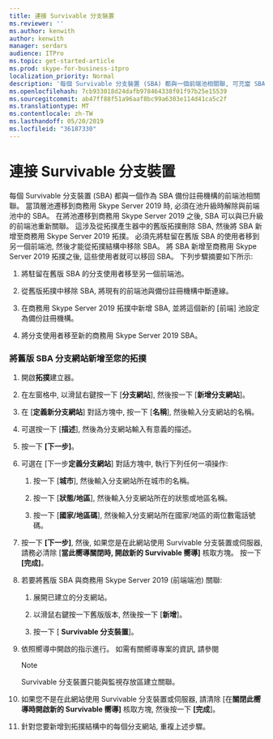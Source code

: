 ```yaml
---
title: 連接 Survivable 分支裝置
ms.reviewer: ''
ms.author: kenwith
author: kenwith
manager: serdars
audience: ITPro
ms.topic: get-started-article
ms.prod: skype-for-business-itpro
localization_priority: Normal
description: '每個 Survivable 分支裝置 (SBA) 都與一個前端池相關聯, 可充當 SBA 的備份註冊機構。 當您將前端池移至商務用 Skype Server 2019 時, 當池已升級至商務用 Skype Server 2019 之後, 就必須從 SBA 中解除連線, SBA 才能與升級的前 E 重新關聯nd pool。 這涉及從拓撲產生器中的舊版拓撲刪除 SBA, 然後將 SBA 新增至商務用 Skype Server 2019 拓撲。 必須先將駐留在舊版 SBA 的使用者移到另一個前端池, 然後才能從拓撲結構中移除 SBA。 將 SBA 新增至商務用 Skype Server 2019 拓撲之後, 這些使用者就可以移回 SBA。 下列步驟摘要如下所示:'
ms.openlocfilehash: 7cb933018d24dafb978464338f01f97b25e15539
ms.sourcegitcommit: ab47ff88f51a96aaf8bc99a6303e114d41ca5c2f
ms.translationtype: MT
ms.contentlocale: zh-TW
ms.lasthandoff: 05/20/2019
ms.locfileid: "36187330"
---
```

# <a name="connect-a-survivable-branch-appliance"></a>連接 Survivable 分支裝置

每個 Survivable 分支裝置 (SBA) 都與一個作為 SBA 備份註冊機構的前端池相關聯。 當頂層池遷移到商務用 Skype Server 2019 時, 必須在池升級時解除與前端池中的 SBA。 在將池遷移到商務用 Skype Server 2019 之後, SBA 可以與已升級的前端池重新關聯。 這涉及從拓撲產生器中的舊版拓撲刪除 SBA, 然後將 SBA 新增至商務用 Skype Server 2019 拓撲。 必須先將駐留在舊版 SBA 的使用者移到另一個前端池, 然後才能從拓撲結構中移除 SBA。 將 SBA 新增至商務用 Skype Server 2019 拓撲之後, 這些使用者就可以移回 SBA。 下列步驟摘要如下所示:
  
1. 將駐留在舊版 SBA 的分支使用者移至另一個前端池。
    
2. 從舊版拓撲中移除 SBA, 將現有的前端池與備份註冊機構中斷連線。
    
3. 在商務用 Skype Server 2019 拓撲中新增 SBA, 並將這個新的 [前端] 池設定為備份註冊機構。 
    
4. 將分支使用者移至新的商務用 Skype Server 2019 SBA。
    
### <a name="add-legacy-sba-branch-site-to-your-topology"></a>將舊版 SBA 分支網站新增至您的拓撲

1. 開啟**拓撲**建立器。
    
2. 在左窗格中, 以滑鼠右鍵按一下 [**分支網站**], 然後按一下 [**新增分支網站**]。
    
3. 在 [**定義新分支網站**] 對話方塊中, 按一下 [**名稱**], 然後輸入分支網站的名稱。
    
4. 可選按一下 [**描述**], 然後為分支網站輸入有意義的描述。
    
5. 按一下 **[下一步]**。
    
6. 可選在 [下一步**定義分支網站**] 對話方塊中, 執行下列任何一項操作: 
    
    1. 按一下 [**城市**], 然後輸入分支網站所在城市的名稱。
    
    2. 按一下 [**狀態/地區**], 然後輸入分支網站所在的狀態或地區名稱。
    
    3. 按一下 [**國家/地區碼**], 然後輸入分支網站所在國家/地區的兩位數電話號碼。
    
7. 按一下 **[下一步]**, 然後, 如果您是在此網站使用 Survivable 分支裝置或伺服器, 請務必清除 [**當此嚮導關閉時, 開啟新的 Survivable 嚮導]** 核取方塊。 按一下 **[完成]**。
    
8. 若要將舊版 SBA 與商務用 Skype Server 2019 (前端端池) 關聯:
    
    1. 展開已建立的分支網站。 
    
    2. 以滑鼠右鍵按一下舊版版本, 然後按一下 [**新增**]。
    
    3. 按一下 [ **Survivable 分支裝置**]。
    
9. 依照嚮導中開啟的指示進行。 如需有關嚮導專案的資訊, 請參閱    
   <!-- [Define a Survivable Branch Appliance or Server in Lync 2013](https://technet.microsoft.com/en-us/library/gg398280(v=ocs.15).aspx). -->
   <!-- The above link points to un-rebranded 2013 content we will need to discuss rebrand or bring forward -->
    
    > [!NOTE]
    > Survivable 分支裝置只能與監視存放區建立關聯。 
  
10. 如果您不是在此網站使用 Survivable 分支裝置或伺服器, 請清除 [在**關閉此嚮導時開啟新的 Survivable 嚮導]** 核取方塊, 然後按一下 **[完成**]。
    
11. 針對您要新增到拓撲結構中的每個分支網站, 重複上述步驟。
    

